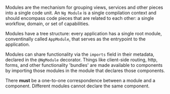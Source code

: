 Modules are the mechanism for grouping views, services and other pieces into a single code unit.  An `Ng Module` is a single compilation context and should encompass code pieces that are related to each other: a single workflow, domain, or set of capabilities.

Modules have a tree structure: every application has a single root module, conventinally called `AppModule`, that serves as the entrypoint to the application.  

Modules can share functionality via the `imports` field in their metadata, declared in the `@NgModule` decorator.  Things like client-side routing, http, forms, and other functionality 'bundles' are made available to components by importing those modules in the module that declares those components.

There **must** be a one-to-one correspondence between a module and a component.  Different modules cannot declare the same component.